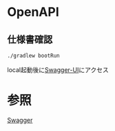 # OpenAPI

## 仕様書確認

```bash
./gradlew bootRun
```

local起動後に[Swagger-UI](http://localhost:8080/swagger-ui/index.html)にアクセス

# 参照

[Swagger](https://swagger.io/docs/specification/v3_0/basic-structure/)
